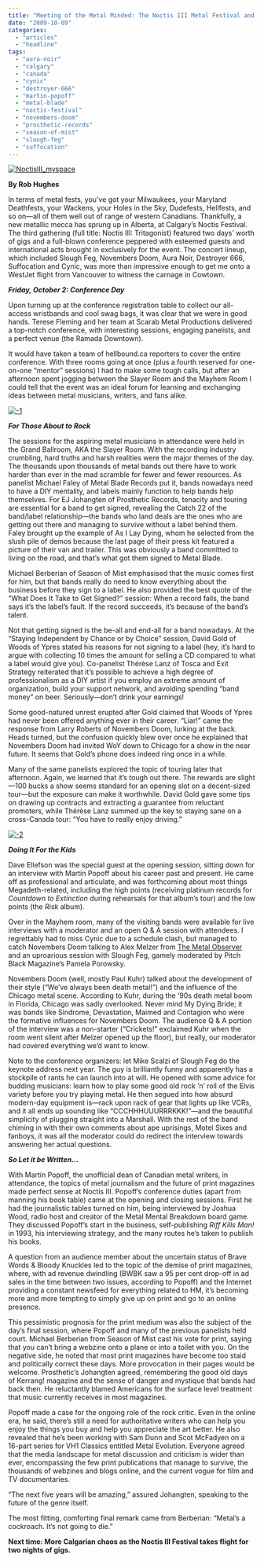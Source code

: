 ```yaml
---
title: "Meeting of the Metal Minded: The Noctis III Metal Festival and Conference"
date: "2009-10-09"
categories: 
  - "articles"
  - "headline"
tags: 
  - "aura-noir"
  - "calgary"
  - "canada"
  - "cynic"
  - "destroyer-666"
  - "martin-popoff"
  - "metal-blade"
  - "noctis-festival"
  - "novembers-doom"
  - "prosthetic-records"
  - "season-of-mist"
  - "slough-feg"
  - "suffocation"
---
```


[![NoctisIII_myspace](http://www.hellbound.ca/wp-content/uploads/2009/10/NoctisIII_myspace.jpg "NoctisIII_myspace")](http://www.hellbound.ca/wp-content/uploads/2009/10/NoctisIII_myspace.jpg)

**By Rob Hughes**

In terms of metal fests, you’ve got your Milwaukees, your Maryland Deathfests, your Wackens, your Holes in the Sky, Dudefests, Hellfests, and so on—all of them well out of range of western Canadians. Thankfully, a new metallic mecca has sprung up in Alberta, at Calgary’s Noctis Festival. The third gathering (full title: Noctis III: Tritagonist) featured two days’ worth of gigs and a full-blown conference peppered with esteemed guests and international acts brought in exclusively for the event. The concert lineup, which included Slough Feg, Novembers Doom, Aura Noir, Destroyer 666, Suffocation and Cynic, was more than impressive enough to get me onto a WestJet flight from Vancouver to witness the carnage in Cowtown.

**_Friday, October 2: Conference Day_**

Upon turning up at the conference registration table to collect our all-access wristbands and cool swag bags, it was clear that we were in good hands. Terese Fleming and her team at Scarab Metal Productions delivered a top-notch conference, with interesting sessions, engaging panelists, and a perfect venue (the Ramada Downtown).

It would have taken a team of hellbound.ca reporters to cover the entire conference. With three rooms going at once (plus a fourth reserved for one-on-one “mentor” sessions) I had to make some tough calls, but after an afternoon spent jogging between the Slayer Room and the Mayhem Room I could tell that the event was an ideal forum for learning and exchanging ideas between metal musicians, writers, and fans alike.

[![-1](http://www.hellbound.ca/wp-content/uploads/2009/10/11-300x245.jpg "-1")](http://www.hellbound.ca/wp-content/uploads/2009/10/11.jpeg)

_**For Those About to Rock**_

The sessions for the aspiring metal musicians in attendance were held in the Grand Ballroom, AKA the Slayer Room. With the recording industry crumbling, hard truths and harsh realities were the major themes of the day. The thousands upon thousands of metal bands out there have to work harder than ever in the mad scramble for fewer and fewer resources. As panelist Michael Faley of Metal Blade Records put it, bands nowadays need to have a DIY mentality, and labels mainly function to help bands help themselves. For EJ Johangten of Prosthetic Records, tenacity and touring are essential for a band to get signed, revealing the Catch 22 of the band/label relationship—the bands who land deals are the ones who are getting out there and managing to survive without a label behind them. Faley brought up the example of As I Lay Dying, whom he selected from the slush pile of demos because the last page of their press kit featured a picture of their van and trailer. This was obviously a band committed to living on the road, and that’s what got them signed to Metal Blade.

Michael Berberian of Season of Mist emphasised that the music comes first for him, but that bands really do need to know everything about the business before they sign to a label. He also provided the best quote of the “What Does It Take to Get Signed?” session: When a record fails, the band says it’s the label’s fault. If the record succeeds, it’s because of the band’s talent.

Not that getting signed is the be-all and end-all for a band nowadays. At the “Staying Independent by Chance or by Choice” session, David Gold of Woods of Ypres stated his reasons for not signing to a label (hey, it’s hard to argue with collecting 10 times the amount for selling a CD compared to what a label would give you). Co-panelist Thérèse Lanz of Tosca and Exit Strategy reiterated that it’s possible to achieve a high degree of professionalism as a DIY artist if you employ an extreme amount of organization, build your support network, and avoiding spending “band money” on beer. Seriously—don’t drink your earnings!

Some good-natured unrest erupted after Gold claimed that Woods of Ypres had never been offered anything ever in their career. “Liar!” came the response from Larry Roberts of Novembers Doom, lurking at the back. Heads turned, but the confusion quickly blew over once he explained that Novembers Doom had invited WoY down to Chicago for a show in the near future. It seems that Gold’s phone does indeed ring once in a while.

Many of the same panelists explored the topic of touring later that afternoon. Again, we learned that it’s tough out there. The rewards are slight—100 bucks a show seems standard for an opening slot on a decent-sized tour—but the exposure can make it worthwhile. David Gold gave some tips on drawing up contracts and extracting a guarantee from reluctant promoters, while Thérèse Lanz summed up the key to staying sane on a cross-Canada tour: “You have to really enjoy driving.”

[![-2](http://www.hellbound.ca/wp-content/uploads/2009/10/2-300x201.jpg "-2")](http://www.hellbound.ca/wp-content/uploads/2009/10/2.jpeg)

**_Doing It For the Kids_**

Dave Ellefson was the special guest at the opening session, sitting down for an interview with Martin Popoff about his career past and present. He came off as professional and articulate, and was forthcoming about most things Megadeth-related, including the high points (receiving platinum records for _Countdown to Extinction_ during rehearsals for that album’s tour) and the low points (the _Risk_ album).

Over in the Mayhem room, many of the visiting bands were available for live interviews with a moderator and an open Q & A session with attendees. I regrettably had to miss Cynic due to a schedule clash, but managed to catch Novembers Doom talking to Alex Melzer from [The Metal Observer](http://www.metal-observer.com) and an uproarious session with Slough Feg, gamely moderated by Pitch Black Magazine’s Pamela Porowsky.

Novembers Doom (well, mostly Paul Kuhr) talked about the development of their style (“We’ve always been death metal!”) and the influence of the Chicago metal scene. According to Kuhr, during the ’90s death metal boom in Florida, Chicago was sadly overlooked. Never mind My Dying Bride; it was bands like Sindrome, Devastation, Maimed and Contagion who were the formative influences for Novembers Doom. The audience Q & A portion of the interview was a non-starter (“Crickets!” exclaimed Kuhr when the room went silent after Melzer opened up the floor), but really, our moderator had covered everything we’d want to know.

Note to the conference organizers: let Mike Scalzi of Slough Feg do the keynote address next year. The guy is brilliantly funny and apparently has a stockpile of rants he can launch into at will. He opened with some advice for budding musicians: learn how to play some good old rock ‘n’ roll of the Elvis variety before you try playing metal. He then segued into how absurd modern-day equipment is—rack upon rack of gear that lights up like VCRs, and it all ends up sounding like “CCCHHHUUURRRKKK!”—and the beautiful simplicity of plugging straight into a Marshall. With the rest of the band chiming in with their own comments about ape uprisings, Motel Sixes and fanboys, it was all the moderator could do redirect the interview towards answering her actual questions.

**_So Let it be Written…_**

With Martin Popoff, the unofficial dean of Canadian metal writers, in attendance, the topics of metal journalism and the future of print magazines made perfect sense at Noctis III. Popoff’s conference duties (apart from manning his book table) came at the opening and closing sessions. First he had the journalistic tables turned on him, being interviewed by Joshua Wood, radio host and creator of the Metal Mental Breakdown board game. They discussed Popoff’s start in the business, self-publishing _Riff Kills Man!_ in 1993, his interviewing strategy, and the many routes he’s taken to publish his books.

A question from an audience member about the uncertain status of Brave Words & Bloody Knuckles led to the topic of the demise of print magazines, where, with ad revenue dwindling (BWBK saw a 95 per cent drop-off in ad sales in the time between two issues, according to Popoff) and the Internet providing a constant newsfeed for everything related to HM, it’s becoming more and more tempting to simply give up on print and go to an online presence.

This pessimistic prognosis for the print medium was also the subject of the day’s final session, where Popoff and many of the previous panelists held court. Michael Berberian from Season of Mist cast his vote for print, saying that you can’t bring a webzine onto a plane or into a toilet with you. On the negative side, he noted that most print magazines have become too staid and politically correct these days. More provocation in their pages would be welcome. Prosthetic’s Johangten agreed, remembering the good old days of Kerrang! magazine and the sense of danger and mystique that bands had back then. He reluctantly blamed Americans for the surface level treatment that music currently receives in most magazines.

Popoff made a case for the ongoing role of the rock critic. Even in the online era, he said, there’s still a need for authoritative writers who can help you enjoy the things you buy and help you appreciate the art better. He also revealed that he’s been working with Sam Dunn and Scot McFadyen on a 16-part series for VH1 Classics entitled Metal Evolution. Everyone agreed that the media landscape for metal discussion and criticism is wider than ever, encompassing the few print publications that manage to survive, the thousands of webzines and blogs online, and the current vogue for film and TV documentaries.

“The next five years will be amazing,” assured Johangten, speaking to the future of the genre itself.

The most fitting, comforting final remark came from Berberian: “Metal’s a cockroach. It’s not going to die.”

**Next time: More Calgarian chaos as the Noctis III Festival takes flight for two nights of gigs.**
